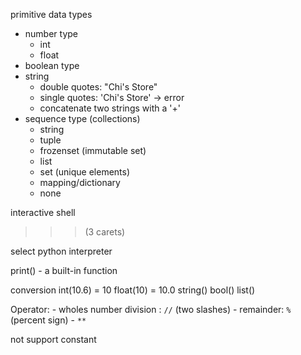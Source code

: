 primitive data types

- number type
    - int
    - float
- boolean type
- string 
    - double quotes: "Chi's Store"
    - single quotes: 'Chi's Store' -> error
    + concatenate two strings with a '+'
- sequence type (collections)
    - string
    - tuple
    - frozenset (immutable set)
    - list 
    - set (unique elements)
    - mapping/dictionary
    - none

interactive shell
>>>(3 carets)

select python interpreter

print() - a built-in function

conversion
    int(10.6)  = 10
    float(10) = 10.0
    string()
    bool()
    list()
    

Operator:
    - wholes number division : `//` (two slashes)
    - remainder: `%` (percent sign)
    - `**`

not support constant